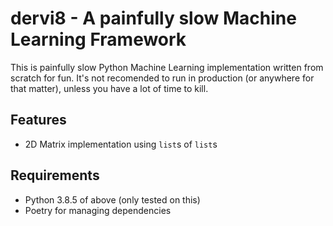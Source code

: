 # dervi8 - A painfully slow Machine Learning Framework

This is painfully slow Python Machine Learning implementation written from scratch for fun. It's not recomended to run
in production (or anywhere for that matter), unless you have a lot of time to kill.

## Features

* 2D Matrix implementation using `list`s of `list`s

## Requirements

* Python 3.8.5 of above (only tested on this)
* Poetry for managing dependencies
